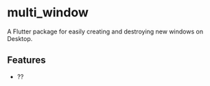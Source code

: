 # multi_window

A Flutter package for easily creating and destroying new windows on Desktop.

## Features
- ??
